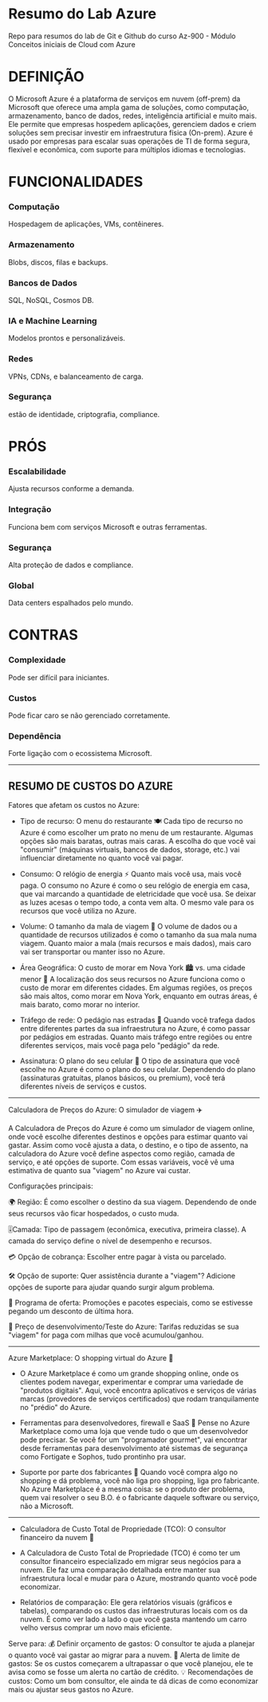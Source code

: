 # Resumo do Lab Azure
Repo para resumos do lab de Git e Github do curso Az-900 - Módulo Conceitos iniciais de Cloud com Azure

# DEFINIÇÃO

O Microsoft Azure é a plataforma de serviços em nuvem (off-prem) da Microsoft que oferece uma ampla gama de soluções, como computação, armazenamento, banco de dados, redes, inteligência artificial e muito mais.
Ele permite que empresas hospedem aplicações, gerenciem dados e criem soluções sem precisar investir em infraestrutura física (On-prem).
Azure é usado por empresas para escalar suas operações de TI de forma segura, flexível e econômica, com suporte para múltiplos idiomas e tecnologias.

# FUNCIONALIDADES

### Computação
Hospedagem de aplicações, VMs, contêineres.

### Armazenamento
Blobs, discos, filas e backups.

### Bancos de Dados
SQL, NoSQL, Cosmos DB.

### IA e Machine Learning
Modelos prontos e personalizáveis.

### Redes
VPNs, CDNs, e balanceamento de carga.

### Segurança
estão de identidade, criptografia, compliance.

# PRÓS

### Escalabilidade
Ajusta recursos conforme a demanda.

### Integração
Funciona bem com serviços Microsoft e outras ferramentas.

### Segurança
Alta proteção de dados e compliance.

### Global
Data centers espalhados pelo mundo.

# CONTRAS

### Complexidade
Pode ser difícil para iniciantes.

### Custos
Pode ficar caro se não gerenciado corretamente.

### Dependência
Forte ligação com o ecossistema Microsoft.


---

## RESUMO DE CUSTOS DO AZURE


Fatores que afetam os custos no Azure:


* Tipo de recurso: O menu do restaurante 🍽️
Cada tipo de recurso no Azure é como escolher um prato no menu de um restaurante. Algumas opções são mais baratas, outras mais caras. A escolha do que você vai "consumir" (máquinas virtuais, bancos de dados, storage, etc.) vai influenciar diretamente no quanto você vai pagar.


* Consumo: O relógio de energia ⚡
Quanto mais você usa, mais você paga. O consumo no Azure é como o seu relógio de energia em casa, que vai marcando a quantidade de eletricidade que você usa. Se deixar as luzes acesas o tempo todo, a conta vem alta. O mesmo vale para os recursos que você utiliza no Azure.


* Volume: O tamanho da mala de viagem 🎒
O volume de dados ou a quantidade de recursos utilizados é como o tamanho da sua mala numa viagem. Quanto maior a mala (mais recursos e mais dados), mais caro vai ser transportar ou manter isso no Azure.


* Área Geográfica: O custo de morar em Nova York 🏙️ vs. uma cidade menor 🏡
A localização dos seus recursos no Azure funciona como o custo de morar em diferentes cidades. Em algumas regiões, os preços são mais altos, como morar em Nova York, enquanto em outras áreas, é mais barato, como morar no interior.


* Tráfego de rede: O pedágio nas estradas 🚦
Quando você trafega dados entre diferentes partes da sua infraestrutura no Azure, é como passar por pedágios em estradas. Quanto mais tráfego entre regiões ou entre diferentes serviços, mais você paga pelo "pedágio" da rede.


* Assinatura: O plano do seu celular 📱
O tipo de assinatura que você escolhe no Azure é como o plano do seu celular. Dependendo do plano (assinaturas gratuitas, planos básicos, ou premium), você terá diferentes níveis de serviços e custos.


----


Calculadora de Preços do Azure: O simulador de viagem ✈️

A Calculadora de Preços do Azure é como um simulador de viagem online, onde você escolhe diferentes destinos e opções para estimar quanto vai gastar. Assim como você ajusta a data, o destino, e o tipo de assento, na calculadora do Azure você define aspectos como região, camada de serviço, e até opções de suporte. Com essas variáveis, você vê uma estimativa de quanto sua "viagem" no Azure vai custar.


Configurações principais:

🌍 Região: É como escolher o destino da sua viagem. Dependendo de onde seus recursos vão ficar hospedados, o custo muda.


🎚️Camada: Tipo de passagem (econômica, executiva, primeira classe). A camada do serviço define o nível de desempenho e recursos.


💳 Opção de cobrança: Escolher entre pagar à vista ou parcelado.


🛠️ Opção de suporte: Quer assistência durante a "viagem"? Adicione opções de suporte para ajudar quando surgir algum problema.


🎁 Programa de oferta: Promoções e pacotes especiais, como se estivesse pegando um desconto de última hora.


🧪 Preço de desenvolvimento/Teste do Azure: Tarifas reduzidas se sua "viagem" for paga com milhas que você acumulou/ganhou.


----


Azure Marketplace: O shopping virtual do Azure 🛒


* O Azure Marketplace é como um grande shopping online, onde os clientes podem navegar, experimentar e comprar uma variedade de "produtos digitais". Aqui, você encontra aplicativos e serviços de várias marcas (provedores de serviços certificados) que rodam tranquilamente no "prédio" do Azure.


* Ferramentas para desenvolvedores, firewall e SaaS 🧰
Pense no Azure Marketplace como uma loja que vende tudo o que um desenvolvedor pode precisar. Se você for um "programador gourmet", vai encontrar desde ferramentas para desenvolvimento até sistemas de segurança como Fortigate e Sophos, tudo prontinho pra usar.


* Suporte por parte dos fabricantes 🔧
Quando você compra algo no shopping e dá problema, você não liga pro shopping, liga pro fabricante. No Azure Marketplace é a mesma coisa: se o produto der problema, quem vai resolver o seu B.O. é o fabricante daquele software ou serviço, não a Microsoft.


----


* Calculadora de Custo Total de Propriedade (TCO): O consultor financeiro da nuvem 💼


* A Calculadora de Custo Total de Propriedade (TCO) é como ter um consultor financeiro especializado em migrar seus negócios para a nuvem. Ele faz uma comparação detalhada entre manter sua infraestrutura local e mudar para o Azure, mostrando quanto você pode economizar.


* Relatórios de comparação: Ele gera relatórios visuais (gráficos e tabelas), comparando os custos das infraestruturas locais com os da nuvem. É como ver lado a lado o que você gasta mantendo um carro velho versus comprar um novo mais eficiente.


Serve para:
💰 Definir orçamento de gastos: O consultor te ajuda a planejar o quanto você vai gastar ao migrar para a nuvem.
🚨 Alerta de limite de gastos: Se os custos começarem a ultrapassar o que você planejou, ele te avisa como se fosse um alerta no cartão de crédito.
💡 Recomendações de custos: Como um bom consultor, ele ainda te dá dicas de como economizar mais ou ajustar seus gastos no Azure.
